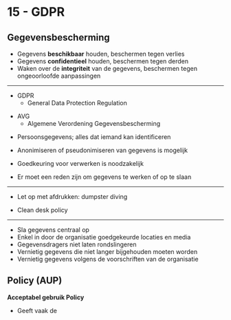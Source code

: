 # 15 - GDPR
## Gegevensbescherming
+ Gegevens **beschikbaar** houden, beschermen tegen verlies
+ Gegevens **confidentieel** houden, beschermen tegen derden
+ Waken over de **integriteit** van de gegevens, beschermen tegen ongeoorloofde aanpassingen

---

- GDPR
  - General Data Protection Regulation
+ AVG
  + Algemene Verordening Gegevensbescherming
- Persoonsgegevens; alles dat iemand kan identificeren
+ Anonimiseren of pseudonimiseren van gegevens is mogelijk
- Goedkeuring voor verwerken is noodzakelijk
+ Er moet een reden zijn om gegevens te werken of op te slaan

---

- Let op met afdrukken: dumpster diving

+ Clean desk policy

---

- Sla gegevens centraal op
- Enkel in door de organisatie goedgekeurde locaties en media
- Gegevensdragers niet laten rondslingeren
- Vernietig gegevens die niet langer bijgehouden moeten worden
- Vernietig gegevens volgens de voorschriften van de organisatie

## Policy (AUP)
**Acceptabel gebruik Policy**
- Geeft vaak de
<!--stackedit_data:
eyJoaXN0b3J5IjpbODMxMjU1OTg1LDM5Mzg1NTA1MV19
-->